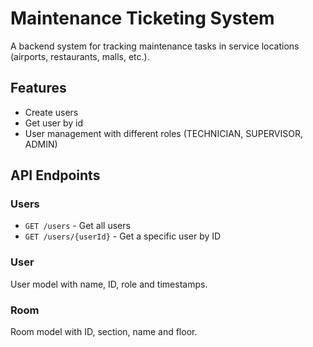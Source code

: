 # Maintenance Ticketing System

A backend system for tracking maintenance tasks in service locations (airports, restaurants, malls, etc.).

## Features

- Create users
- Get user by id
- User management with different roles (TECHNICIAN, SUPERVISOR, ADMIN)

## API Endpoints

### Users

- `GET /users` - Get all users
- `GET /users/{userId}` - Get a specific user by ID

### User
User model with name, ID, role and timestamps.

### Room
Room model with ID, section, name and floor.
